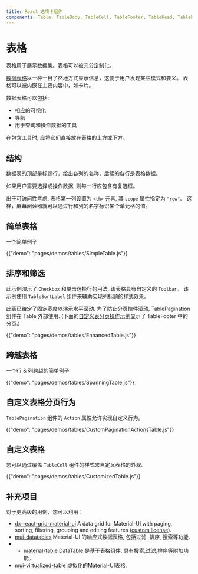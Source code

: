 ```yaml
---
title: React 选项卡组件
components: Table, TableBody, TableCell, TableFooter, TableHead, TablePagination, TableRow, TableSortLabel
---
```

# 表格

<p class="description">表格用于展示数据集。表格可以被充分定制化。</p>

[数据表格](https://material.io/design/components/data-tables.html)以一种一目了然地方式显示信息，这便于用户发现某些模式和要义。 表格可以被内嵌在主要内容中，如卡片。

数据表格可以包括:

- 相应的可视化
- 导航
- 用于查询和操作数据的工具

在包含工具时, 应将它们直接放在表格的上方或下方。

## 结构

数据表的顶部是标题行，给出各列的名称，后续的各行是表格数据。

如果用户需要选择或操作数据, 则每一行应包含有复选框。

出于可访问性考虑, 表格第一列设置为 `<th>` 元素, 其 `scope` 属性指定为 `"row"`。 这样，屏幕阅读器就可以通过行和列的名字标识某个单元格的值。

## 简单表格

一个简单例子

{{"demo": "pages/demos/tables/SimpleTable.js"}}

## 排序和筛选

此示例演示了 `Checkbox` 和单击选择行的用法, 该表格具有自定义的 `Toolbar`。 该示例使用 `TableSortLabel` 组件来辅助实现列标题的样式效果。

此表已给定了固定宽度以演示水平滚动. 为了防止分页控件滚动, TablePagination 组件在 Table 外部使用. (下面的[自定义表分页操作示例](#custom-table-pagination-action)显示了 TableFooter 中的分页.)

{{"demo": "pages/demos/tables/EnhancedTable.js"}}

## 跨越表格

一个行 & 列跨越的简单例子

{{"demo": "pages/demos/tables/SpanningTable.js"}}

## 自定义表格分页行为

`TablePagination` 组件的 `Action` 属性允许实现自定义行为。

{{"demo": "pages/demos/tables/CustomPaginationActionsTable.js"}}

## 自定义表格

您可以通过覆盖 `TableCell` 组件的样式来自定义表格的外观.

{{"demo": "pages/demos/tables/CustomizedTable.js"}}

## 补充项目

对于更高级的用例，您可以利用：

- [dx-react-grid-material-ui](https://devexpress.github.io/devextreme-reactive/react/grid/) A data grid for Material-UI with paging, sorting, filtering, grouping and editing features ([custom license](https://js.devexpress.com/licensing/)).
- [mui-datatables](https://github.com/gregnb/mui-datatables) Material-UI 的响应式数据表格, 包括过滤, 排序, 搜索等功能.
- - [material-table](https://github.com/mbrn/material-table) DataTable 是基于表格组件, 具有搜索,过滤,排序等附加功能。
- [mui-virtualized-table](https://github.com/techniq/mui-virtualized-table) 虚拟化的Material-UI表格.